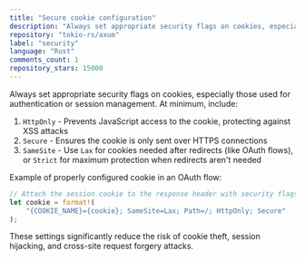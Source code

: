 ```yaml
---
title: "Secure cookie configuration"
description: "Always set appropriate security flags on cookies, especially those used for authentication or session management. At minimum, include HttpOnly, Secure, and SameSite flags to prevent cookie theft, session hijacking, and cross-site request forgery attacks."
repository: "tokio-rs/axum"
label: "security"
language: "Rust"
comments_count: 1
repository_stars: 15000
---
```


Always set appropriate security flags on cookies, especially those used for authentication or session management. At minimum, include:

1. `HttpOnly` - Prevents JavaScript access to the cookie, protecting against XSS attacks
2. `Secure` - Ensures the cookie is only sent over HTTPS connections
3. `SameSite` - Use `Lax` for cookies needed after redirects (like OAuth flows), or `Strict` for maximum protection when redirects aren't needed

Example of properly configured cookie in an OAuth flow:

```rust
// Attach the session cookie to the response header with security flags
let cookie = format!(
    "{COOKIE_NAME}={cookie}; SameSite=Lax; Path=/; HttpOnly; Secure"
);
```

These settings significantly reduce the risk of cookie theft, session hijacking, and cross-site request forgery attacks.
